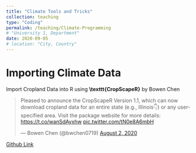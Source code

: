 ```yaml
---
title: "Climate Tools and Tricks"
collection: teaching
type: "Coding"
permalink: /teaching/Climate-Programming
# "University 1, Department"
date: 2020-09-05
# location: "City, Country"
---
```



# Importing Climate Data

Import Cropland Data into R using **\texttt{CropScapeR}** by Bowen Chen

<!-- ```{r tweet-from-dsquintana} -->
<!-- include_tweet("https://twitter.com/bwchen0719/status/1289772962879434754?s=20") -->
<!-- ``` -->

<blockquote class="twitter-tweet"><p lang="en" dir="ltr">Pleased to announce the CropScapeR Version 1.1, which can now download cropland data for an entire state (e.g., Illinois👇) or any user-specified area. Visit the package website for more details: <a href="https://t.co/wanSdAyxhw">https://t.co/wanSdAyxhw</a> <a href="https://t.co/tN0e8A6mbH">pic.twitter.com/tN0e8A6mbH</a></p>&mdash; Bowen Chen (@bwchen0719) <a href="https://twitter.com/bwchen0719/status/1289772962879434754?ref_src=twsrc%5Etfw">August 2, 2020</a></blockquote> <script async src="https://platform.twitter.com/widgets.js" charset="utf-8"></script>

[Github Link](https://github.com/cbw1243/CropScapeR)